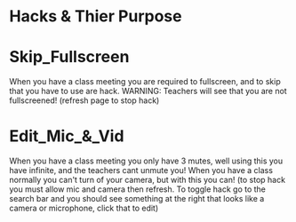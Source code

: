 # Hacks & Thier Purpose

# Skip_Fullscreen
When you have a class meeting you are required to fullscreen, and to skip that you have to use are hack.
WARNING: Teachers will see that you are not fullscreened!
(refresh page to stop hack)

# Edit_Mic_&_Vid

When you have a class meeting you only have 3 mutes, well using this you have infinite, and the teachers cant unmute you!
When you have a class normally you can't turn of your camera, but with this you can!
(to stop hack you must allow mic and camera then refresh. To toggle hack go to the search bar and you should see something at the right that looks like a camera or microphone, click that to edit)
